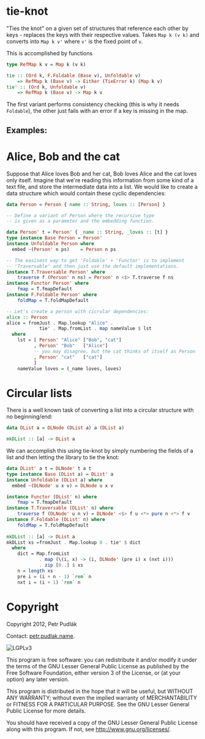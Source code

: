 # tie-knot

"Ties the knot" on a given set of structures that reference each other by
keys - replaces the keys with their respective values.  Takes `Map k (v k)` and
converts into `Map k v'` where `v'` is the fixed point of `v`.

This is accomplished by functions
```haskell
type RefMap k v = Map k (v k)

tie :: (Ord k, F.Foldable (Base v), Unfoldable v)
    => RefMap k (Base v) -> Either (TieError k) (Map k v)
tie' :: (Ord k, Unfoldable v)
    => RefMap k (Base v) -> Map k v
```
The first variant performs consistency checking (this is why it needs
`Foldable`), the other just fails with an error if a key is missing in the map.

## Examples:

# Alice, Bob and the cat

Suppose that Alice loves Bob and her cat, Bob loves Alice and the cat loves
only itself. Imagine that we're reading this information from some kind of a
text file, and store the intermediate data into a list. We would like to create
a data structure which would contain these cyclic dependencies:

```haskell
data Person = Person { name :: String, loves :: [Person] }

-- Define a variant of Person where the recursive type
-- is given as a parameter and the embedding function.

data Person' t = Person' { _name :: String, _loves :: [t] }
type instance Base Person = Person'
instance Unfoldable Person where
  embed ~(Person' n ps)    = Person n ps

-- The easisest way to get 'Foldable' + 'Functor' is to implement
-- 'Traversable' and then just use the default implementations.
instance T.Traversable Person' where
    traverse f (Person' n ns) = Person' n <$> T.traverse f ns
instance Functor Person' where
    fmap = T.fmapDefault
instance F.Foldable Person' where
    foldMap = T.foldMapDefault

-- Let's create a person with cicrular dependencies:
alice :: Person
alice = fromJust . Map.lookup "Alice" . 
            tie' . Map.fromList . map nameValue $ lst
  where
    lst = [ Person' "Alice" ["Bob", "cat"]
          , Person' "Bob"   ["Alice"]
          -- you may disagree, but the cat thinks of itself as Person
          , Person' "cat"   ["cat"]
          ]
    nameValue loves = (_name loves, loves)
```

# Circular lists

There is a well known task of converting a list into a circular structure with
no beginning/end:

```haskell
data DList a = DLNode (DList a) a (DList a)

mkDList :: [a] -> DList a
```

We can accomplish this using tie-knot by simply numbering the fields of a list
and then letting the library to tie the knot:

```haskell
data DList' a t = DLNode' t a t
type instance Base (DList a) = DList' a
instance Unfoldable (DList a) where
  embed ~(DLNode' u x v) = DLNode u x v

instance Functor (DList' n) where
    fmap = T.fmapDefault
instance T.Traversable (DList' n) where
    traverse f (DLNode' u n v) = DLNode' <$> f u <*> pure n <*> f v
instance F.Foldable (DList' n) where
    foldMap = T.foldMapDefault
 
mkDList :: [a] -> DList a
mkDList xs =fromJust . Map.lookup 0 . tie' $ dict
  where
    dict = Map.fromList 
            . map (\(i, x) -> (i, DLNode' (pre i) x (nxt i)))
            . zip [0..] $ xs
    n = length xs
    pre i = (i + n - 1) `rem` n
    nxt i = (i + 1) `rem` n
```


# Copyright

Copyright 2012, Petr Pudlák

Contact: [petr.pudlak.name](http://petr.pudlak.name/).

![LGPLv3](https://www.gnu.org/graphics/lgplv3-88x31.png)

This program is free software: you can redistribute it and/or modify it under
the terms of the GNU Lesser General Public License as published by the Free
Software Foundation, either version 3 of the License, or (at your option) any
later version.

This program is distributed in the hope that it will be useful, but WITHOUT ANY
WARRANTY; without even the implied warranty of MERCHANTABILITY or FITNESS FOR A
PARTICULAR PURPOSE.  See the GNU Lesser General Public License for more
details.

You should have received a copy of the GNU Lesser General Public License along
with this program.  If not, see <http://www.gnu.org/licenses/>.
